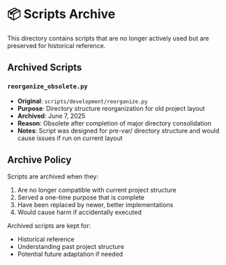 # 📦 Scripts Archive

This directory contains scripts that are no longer actively used but are preserved for historical reference.

## Archived Scripts

### `reorganize_obsolete.py`
- **Original**: `scripts/development/reorganize.py`
- **Purpose**: Directory structure reorganization for old project layout
- **Archived**: June 7, 2025
- **Reason**: Obsolete after completion of major directory consolidation
- **Notes**: Script was designed for pre-var/ directory structure and would cause issues if run on current layout

## Archive Policy

Scripts are archived when they:
1. Are no longer compatible with current project structure
2. Served a one-time purpose that is complete
3. Have been replaced by newer, better implementations
4. Would cause harm if accidentally executed

Archived scripts are kept for:
- Historical reference
- Understanding past project structure
- Potential future adaptation if needed 